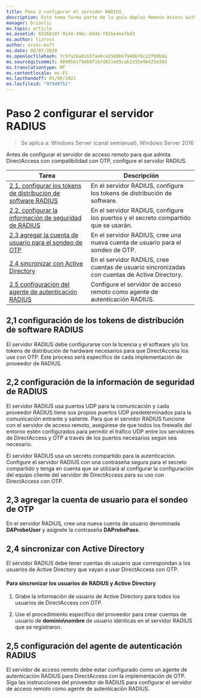 ```yaml
---
title: Paso 2 configurar el servidor RADIUS
description: Este tema forma parte de la guía deploy Remote Access with OTP Authentication in Windows Server 2016.
manager: brianlic
ms.topic: article
ms.assetid: 0326818f-9144-496c-b946-f82be4eefbd3
ms.author: lizross
author: eross-msft
ms.date: 08/07/2020
ms.openlocfilehash: fc5fa26a6165fae0c41560b67940b70c22f09b8a
ms.sourcegitcommit: 40905b1f9d68f1b7d821e05cab2d35e9b425e38d
ms.translationtype: MT
ms.contentlocale: es-ES
ms.lasthandoff: 01/06/2021
ms.locfileid: "97949751"
---
```

# <a name="step-2-configure-the-radius-server"></a>Paso 2 configurar el servidor RADIUS

>Se aplica a: Windows Server (canal semianual), Windows Server 2016

Antes de configurar el servidor de acceso remoto para que admita DirectAccess con compatibilidad con OTP, configure el servidor RADIUS.

|Tarea|Descripción|
|----|--------|
|[2,1. configurar los tokens de distribución de software RADIUS](#BKMK_1.1)|En el servidor RADIUS, configure los tokens de distribución de software.|
|[2,2. configurar la información de seguridad de RADIUS](#BKMK_1.2)|En el servidor RADIUS, configure los puertos y el secreto compartido que se usarán.|
|[2,3 agregar la cuenta de usuario para el sondeo de OTP](#BKMK_Probe)|En el servidor RADIUS, cree una nueva cuenta de usuario para el sondeo de OTP.|
|[2,4 sincronizar con Active Directory](#BKMK_Active)|En el servidor RADIUS, cree cuentas de usuario sincronizadas con cuentas de Active Directory.|
|[2,5 configuración del agente de autenticación RADIUS](#BKMK_AuthAgent)|Configure el servidor de acceso remoto como agente de autenticación RADIUS.|

## <a name="21-configure-the-radius-software-distribution-tokens"></a><a name="BKMK_1.1"></a>2,1 configuración de los tokens de distribución de software RADIUS
El servidor RADIUS debe configurarse con la licencia y el software y/o los tokens de distribución de hardware necesarios para que DirectAccess los use con OTP. Este proceso será específico de cada implementación de proveedor de RADIUS.

## <a name="22-configure-the-radius-security-information"></a><a name="BKMK_1.2"></a>2,2 configuración de la información de seguridad de RADIUS
El servidor RADIUS usa puertos UDP para la comunicación y cada proveedor RADIUS tiene sus propios puertos UDP predeterminados para la comunicación entrante y saliente. Para que el servidor RADIUS funcione con el servidor de acceso remoto, asegúrese de que todos los firewalls del entorno estén configurados para permitir el tráfico UDP entre los servidores de DirectAccess y OTP a través de los puertos necesarios según sea necesario.

El servidor RADIUS usa un secreto compartido para la autenticación. Configure el servidor RADIUS con una contraseña segura para el secreto compartido y tenga en cuenta que se utilizará al configurar la configuración del equipo cliente del servidor de DirectAccess para su uso con DirectAccess con OTP.

## <a name="23-adding-user-account-for-otp-probing"></a><a name="BKMK_Probe"></a>2,3 agregar la cuenta de usuario para el sondeo de OTP
En el servidor RADIUS, cree una nueva cuenta de usuario denominada **DAProbeUser** y asígnele la contraseña **DAProbePass**.

## <a name="24-synchronize-with-active-directory"></a><a name="BKMK_Active"></a>2,4 sincronizar con Active Directory
El servidor RADIUS debe tener cuentas de usuario que correspondan a los usuarios de Active Directory que vayan a usar DirectAccess con OTP.

#### <a name="to-synchronize-the-radius-and-active-directory-users"></a>Para sincronizar los usuarios de RADIUS y Active Directory

1.  Grabe la información de usuario de Active Directory para todos los usuarios de DirectAccess con OTP.

2.  Use el procedimiento específico del proveedor para crear cuentas de usuario de **dominio\nombre** de usuario idénticas en el servidor RADIUS que se registraron.

## <a name="25-configure-the-radius-authentication-agent"></a><a name="BKMK_AuthAgent"></a>2,5 configuración del agente de autenticación RADIUS
El servidor de acceso remoto debe estar configurado como un agente de autenticación RADIUS para DirectAccess con la implementación de OTP. Siga las instrucciones del proveedor de RADIUS para configurar el servidor de acceso remoto como agente de autenticación RADIUS.



